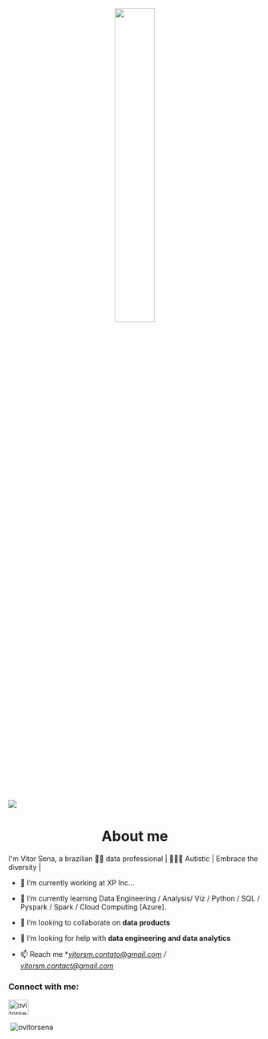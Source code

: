 <div align="center">
<img src="https://rishavanand.github.io/static/images/greetings.gif" align="center" style="width: 40%" />
</div>  

![](https://komarev.com/ghpvc/?username=ovitorsena&style=for-the-badge)

# <div align="center">About me

I'm Vitor Sena, a brazilian 👨‍💻 data professional | 🧠🏳️‍🌈 Autistic | Embrace the diversity | 
  

- 🔭 I’m currently working at XP Inc...
  
- 🌱 I’m currently learning Data Engineering / Analysis/ Viz /  Python / SQL / Pyspark / Spark / Cloud Computing [Azure].

- 👯 I’m looking to collaborate on **data products**

- 🤝 I’m looking for help with **data engineering and data analytics**

- 📫 Reach me **vitorsm.contato@gmail.com / vitorsm.contact@gmail.com*

<h3 align="left">Connect with me:</h3>
<p align="left">
<a href="https://www.linkedin.com/in/vitorsena-data" target="blank"><img align="center" src="https://raw.githubusercontent.com/rahuldkjain/github-profile-readme-generator/master/src/images/icons/Social/linked-in-alt.svg" alt="ovitorsena" height="30" width="40" /></a>
</p>


<p>&nbsp;<img align="center" src="https://github-readme-stats.vercel.app/api?username=ovitorsena&show_icons=true&locale=en" alt="ovitorsena" /></p>
